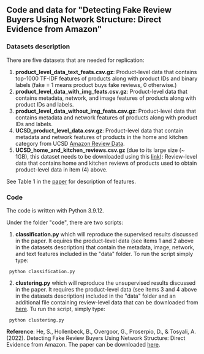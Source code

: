 ## Code and data for "Detecting Fake Review Buyers Using Network Structure: Direct Evidence from Amazon"

### Datasets description

There are five datasets that are needed for replication:

1. **product_level_data_text_feats.csv.gz**: Product-level data that contains top-1000 TF-IDF features of products along with product IDs and binary labels (fake = 1 means product buys fake reviews, 0 otherwise.) 
2. **product_level_data_with_img_feats.csv.gz**: Product-level data that contains metadata, network, and image features of products along with product IDs and labels.  
3. **product_level_data_without_img_feats.csv.gz**: Product-level data that contains metadata and network features of products along with product IDs and labels. 
4. **UCSD_product_level_data.csv.gz**: Product-level data that contain metadata and network features of products in the home and kitchen category from UCSD [Amazon Review Data](https://nijianmo.github.io/amazon/index.html).
5. **UCSD_home_and_kitchen_reviews.csv.gz** (due to its large size (~ 1GB), this dataset needs to be downloaded using this [link](https://www.dropbox.com/s/o2jv9uw7emd0dgy/UCSD_home_and_kitchen_reviews.csv.gz?dl=0)):  Review-level data that contains home and kitchen reviews of products used to obtain product-level data in item (4) above. 

See Table 1 in the [paper](https://papers.ssrn.com/sol3/papers.cfm?abstract_id=4147920) for description of features.

### Code
The code is written with Python 3.9.12. 

Under the folder "code", there are two scripts:

1. **classification.py** which will reproduce the supervised results discussed in the paper. It equires the product-level data (see items 1 and 2 above in the datasets description) that contain the metadata, image, network, and text features included in the "data" folder. To run the script simply type:
    
  ```
   python classification.py
  ```
2.  **clustering.py** which will reproduce the unsupervised results discussed in the paper. It requires the product-level data (see items 3 and 4 above in the datasets description) included in the "data" folder and an additional file containing review-level data that can be downloaded from [here](https://www.dropbox.com/s/o2jv9uw7emd0dgy/UCSD_home_and_kitchen_reviews.csv.gz?dl=0). Tu run the script, simply type:
  ```
   python clustering.py
  ```

**Reference**: He, S., Hollenbeck, B., Overgoor, G., Proserpio, D., & Tosyali, A. (2022). Detecting Fake Review Buyers Using Network Structure: Direct Evidence from Amazon. The paper can be downloaded [here](https://papers.ssrn.com/sol3/papers.cfm?abstract_id=4147920).
